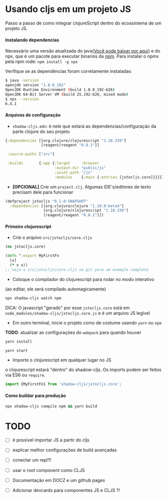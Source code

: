 # Usando cljs em um projeto JS

Passo a passo de como integrar clojureScript dentro do ecossistema de um projeto JS.

#### Instalando dependencias
Necessário uma versão atualizada do java([Você pode baixar por aqui](https://www.java.com/pt_BR/download/)) e do npx, que é um pacote para executar binarios da [npm]([Aqui](https://www.npmjs.com/get-npm)).
Para instalar o npmx pela npm rode:
`npm install -g npx`

Verifique se as dependências foram corretamente instaladas:
```bash
$ java -version
openjdk version "1.8.0_192"
OpenJDK Runtime Environment (build 1.8.0_192-b26)
OpenJDK 64-Bit Server VM (build 25.192-b26, mixed mode)
$ npx --version
6.4.1
```

#### Arquivos de configuração

- `shadow-cljs.edn`: é nele que estará as dependencias/configuração da parte
clojure do seu projeto

```clojure
{:dependencies [[org.clojure/clojurescript "1.10.339"]
                [reagent/reagent "0.8.1"]]

 :source-paths ["src"]

 :builds       {:app {:target     :browser
                      :output-dir "public/js"
                      :asset-path "/js"
                      :modules    {:main {:entries [jstocljs.core]}}}}}
```

- **\[OPCIONAL\]** Crie um `project.clj`. Algumas IDE's/editores de texto precisam
dele para funcionar

```clojure
(defproject jstocljs "0.1.0-SNAPSHOT"
  :dependencies [[org.clojure/clojure "1.10.0-beta4"]
                 [org.clojure/clojurescript "1.10.339"]
                 [reagent/reagent "0.8.1"]])

```

#### Primeiro clojurescript

- Crie o arquivo `src/jstocljs/core.cljs`

```clojure
(ns jstocljs.core)

(defn ^:export MyFirstFn
  [x]
  (* x x))
;; veja o src/jstocljs/core.cljs no git para um exemplo completo
```

- Coloque o compilador do clojurescript para rodar no modo interativo

(ao editar, ele será compilado automagicamente)
```bash
npx shadow-cljs watch npm
```

DICA: O javascript "gerado" por esse `jstocljs.core` está em
`node_modules/shadow-cljs/jstocljs.core.js` e é um arquivo JS legível

- Em outro terminal, inicie o projeto como de costume usando `yarn` ou `npm`

**TODO**: atualizar as configurações do `webpack` para quando houver

```bash
yarn install

yarn start
```

- Importe o clojurescript em qualquer lugar no JS

o clojurescript estará "dentro" do shadow-cljs. Os imports podem ser feitos
via ES6 ou `require`.

```javascript
import {MyFirstFn} from 'shadow-cljs/jstocljs.core';
```


#### Como buildar para produção
```bash
npx shadow-cljs compile npm && yarn build
```

# TODO
- [ ] é possivel importar JS a partir do cljs
- [ ] explicar melhor configurações de build avançadas
- [ ] conectar um repl?!
- [ ] usar o root component como CLJS
- [ ] Documentação em DOCZ e um github pages
- [ ] Adicionar devcards para componentes JS e CLJS ?!

